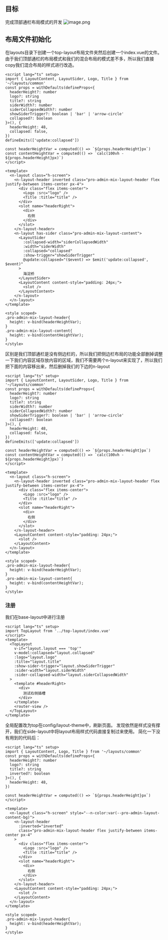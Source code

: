 ## 目标
完成顶部通栏布局模式的开发
![image.png](https://cdn.nlark.com/yuque/0/2022/png/10377041/1668211577255-ab8cdfdf-d33b-44a5-8ea8-c313cd1c8fe6.png#averageHue=%23222529&clientId=uff9f1289-c376-4&from=paste&height=594&id=u628abf6b&name=image.png&originHeight=1188&originWidth=2074&originalType=binary&ratio=1&rotation=0&showTitle=false&size=85435&status=done&style=none&taskId=ub04accee-3341-41f4-8cbc-110e576e304&title=&width=1037)

## 布局文件初始化
在layouts目录下创建一个top-layout布局文件夹然后创建一个index.vue的文件。
由于我们顶部通栏的布局模式和我们的混合布局的模式差不多，所以我们直接copy我们混合布局的样式进行改造。
```vue
<script lang="ts" setup>
import { LayoutContent, LayoutSider, Logo, Title } from '~/layouts/common'
const props = withDefaults(defineProps<{
  headerHeight?: number
  logo?: string
  title?: string
  siderWidth?: number
  siderCollapsedWidth?: number
  showSiderTrigger?: boolean | 'bar' | 'arrow-circle'
  collapsed?: boolean
}>(), {
  headerHeight: 48,
  collapsed: false,
})
defineEmits(['update:collapsed'])

const headerHeightVar = computed(() => `${props.headerHeight}px`)
const contentHeightVar = computed(() => `calc(100vh - ${props.headerHeight}px)`)
</script>

<template>
  <n-layout class="h-screen">
    <n-layout-header inverted class="pro-admin-mix-layout-header flex justify-between items-center px-4">
      <div class="flex items-center">
        <Logo :src="logo" />
        <Title :title="title" />
      </div>
      <slot name="headerRight">
        <div>
          右侧
        </div>
      </slot>
    </n-layout-header>
    <n-layout has-sider class="pro-admin-mix-layout-content">
      <LayoutSider
        :collapsed-width="siderCollapsedWidth"
        :width="siderWidth"
        :collapsed="collapsed"
        :show-trigger="showSiderTrigger"
        @update:collapsed="($event) => $emit('update:collapsed', $event)"
      >
        海淀桥
      </LayoutSider>
      <LayoutContent content-style="padding: 24px;">
        <slot />
      </LayoutContent>
    </n-layout>
  </n-layout>
</template>

<style scoped>
.pro-admin-mix-layout-header{
  height: v-bind(headerHeightVar);
}
.pro-admin-mix-layout-content{
  height: v-bind(contentHeightVar);
}
</style>

```
区别是我们顶部通栏是没有侧边栏的，所以我们把侧边栏布局的功能全部删掉调整一下我们内容区域存放内容的区域，我们不需要两个n-layout来实现了，所以我们把下面的内容移出来，然后删掉我们的下边的n-layout
```vue
<script lang="ts" setup>
import { LayoutContent, LayoutSider, Logo, Title } from '~/layouts/common'
const props = withDefaults(defineProps<{
  headerHeight?: number
  logo?: string
  title?: string
  siderWidth?: number
  siderCollapsedWidth?: number
  showSiderTrigger?: boolean | 'bar' | 'arrow-circle'
  collapsed?: boolean
}>(), {
  headerHeight: 48,
  collapsed: false,
})
defineEmits(['update:collapsed'])

const headerHeightVar = computed(() => `${props.headerHeight}px`)
const contentHeightVar = computed(() => `calc(100vh - ${props.headerHeight}px)`)
</script>

<template>
  <n-layout class="h-screen">
    <n-layout-header inverted class="pro-admin-mix-layout-header flex justify-between items-center px-4">
      <div class="flex items-center">
        <Logo :src="logo" />
        <Title :title="title" />
      </div>
      <slot name="headerRight">
        <div>
          右侧
        </div>
      </slot>
    </n-layout-header>
    <LayoutContent content-style="padding: 24px;">
      <slot />
    </LayoutContent>
  </n-layout>
</template>

<style scoped>
.pro-admin-mix-layout-header{
  height: v-bind(headerHeightVar);
}
.pro-admin-mix-layout-content{
  height: v-bind(contentHeightVar);
}
</style>

```

### 注册
我们在base-layout中进行注册
```vue
<script lang="ts" setup>
import TopLayout from '../top-layout/index.vue'
</script>
<template>
  <TopLayout
    v-if="layout.layout === 'top'"
    v-model:collapsed="layout.collapsed"
    :logo="layout.logo"
    :title="layout.title"
    :show-sider-trigger="layout.showSiderTrigger"
    :sider-width="layout.siderWidth"
    :sider-collapsed-width="layout.siderCollapsedWidth"
  >
    <template #headerRight>
      <div>
        测试右侧插槽
      </div>
    </template>
    <router-view />
  </TopLayout>
</template>
```
全局配置改为top在config/layout-theme中，刷新页面。
发现依然是样式没有撑开，我们在side-layout中将layout布局样式代码直接复制过来使用。
简化一下没有用到的代码后：
```vue
<script lang="ts" setup>
import { LayoutContent, Logo, Title } from '~/layouts/common'
const props = withDefaults(defineProps<{
  headerHeight?: number
  logo?: string
  title?: string
  inverted?: boolean
}>(), {
  headerHeight: 48,
})

const headerHeightVar = computed(() => `${props.headerHeight}px`)
</script>

<template>
  <n-layout class="h-screen" style="--n-color:var(--pro-admin-layout-content-bg)">
    <n-layout-header
      :inverted="inverted"
      class="pro-admin-mix-layout-header flex justify-between items-center px-4"
    >
      <div class="flex items-center">
        <Logo :src="logo" />
        <Title :title="title" />
      </div>
      <slot name="headerRight">
        <div>
          右侧
        </div>
      </slot>
    </n-layout-header>
    <LayoutContent content-style="padding: 24px;">
      <slot />
    </LayoutContent>
  </n-layout>
</template>

<style scoped>
.pro-admin-mix-layout-header{
  height: v-bind(headerHeightVar);
}
</style>

```

